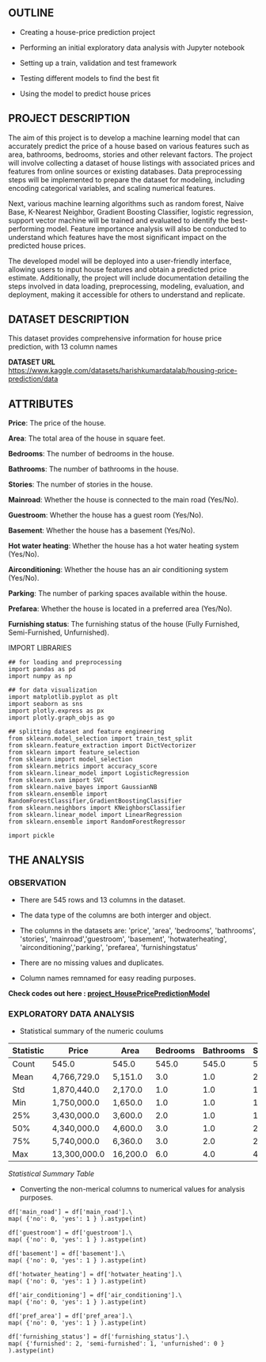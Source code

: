 ## OUTLINE

- Creating a house-price prediction project

- Performing an initial exploratory data analysis with Jupyter notebook

- Setting up a train, validation and test framework

- Testing different models to find the best fit 

- Using the model to predict house prices



## PROJECT DESCRIPTION

The aim of this project is to develop a machine learning model that can accurately predict the price of a house based on various features such as area, bathrooms, bedrooms, stories and other relevant factors. The project will involve collecting a dataset of house listings with associated prices and features from online sources or existing databases. Data preprocessing steps will be implemented to prepare the dataset for modeling, including encoding categorical variables, and scaling numerical features.

Next, various machine learning algorithms such as random forest, Naive Base, K-Nearest Neighbor, Gradient Boosting Classifier,      logistic regression, support vector machine  will be trained and evaluated to identify the best-performing model. Feature importance analysis will also be conducted to understand which features have the most significant impact on the predicted house prices.

The developed model will be deployed into a user-friendly interface, allowing users to input house features and obtain a predicted price estimate. Additionally, the project will include documentation detailing the steps involved in data loading, preprocessing, modeling, evaluation, and deployment, making it accessible for others to understand and replicate.



## DATASET DESCRIPTION

This dataset provides comprehensive information for house price prediction, with 13 column names



**DATASET URL**
https://www.kaggle.com/datasets/harishkumardatalab/housing-price-prediction/data


## ATTRIBUTES

**Price**: The price of the house.

**Area**: The total area of the house in square feet.

**Bedrooms**: The number of bedrooms in the house.

**Bathrooms**: The number of bathrooms in the house.

**Stories**: The number of stories in the house.

**Mainroad**: Whether the house is connected to the main road (Yes/No).

**Guestroom**: Whether the house has a guest room (Yes/No).

**Basement**: Whether the house has a basement (Yes/No).

**Hot water heating**: Whether the house has a hot water heating system (Yes/No).

**Airconditioning**: Whether the house has an air conditioning system (Yes/No).

**Parking**: The number of parking spaces available within the house.

**Prefarea**: Whether the house is located in a preferred area (Yes/No).

**Furnishing status**: The furnishing status of the house (Fully Furnished, Semi-Furnished, Unfurnished).


IMPORT LIBRARIES
```
## for loading and preprocessing 
import pandas as pd
import numpy as np 

## for data visualization 
import matplotlib.pyplot as plt
import seaborn as sns
import plotly.express as px
import plotly.graph_objs as go

## splitting dataset and feature engineering 
from sklearn.model_selection import train_test_split
from sklearn.feature_extraction import DictVectorizer
from sklearn import feature_selection
from sklearn import model_selection
from sklearn.metrics import accuracy_score 
from sklearn.linear_model import LogisticRegression
from sklearn.svm import SVC
from sklearn.naive_bayes import GaussianNB
from sklearn.ensemble import RandomForestClassifier,GradientBoostingClassifier
from sklearn.neighbors import KNeighborsClassifier
from sklearn.linear_model import LinearRegression
from sklearn.ensemble import RandomForestRegressor

import pickle
```

## THE ANALYSIS

### OBSERVATION 

- There are 545 rows and 13 columns in the dataset.

- The data type of the columns are both interger and object.

- The columns in the datasets are:
'price', 'area', 'bedrooms', 'bathrooms', 'stories', 'mainroad','guestroom', 'basement', 'hotwaterheating', 'airconditioning','parking', 'prefarea', 'furnishingstatus'

- There are no missing values and duplicates.

- Column names remnamed for easy reading purposes.


**Check codes out here : [project_HousePricePredictionModel](/project_HousePricePrediction.ipynb)**

### EXPLORATORY DATA ANALYSIS

- Statistical summary of the numeric coulums

| Statistic | Price       | Area   | Bedrooms | Bathrooms | Stories | Parking |
|-----------|-------------|--------|----------|-----------|---------|---------|
| Count     | 545.0       | 545.0  | 545.0    | 545.0     | 545.0   | 545.0   |
| Mean      | 4,766,729.0 | 5,151.0| 3.0      | 1.0       | 2.0     | 1.0     |
| Std       | 1,870,440.0 | 2,170.0| 1.0      | 1.0       | 1.0     | 1.0     |
| Min       | 1,750,000.0 | 1,650.0| 1.0      | 1.0       | 1.0     | 0.0     |
| 25%       | 3,430,000.0 | 3,600.0| 2.0      | 1.0       | 1.0     | 0.0     |
| 50%       | 4,340,000.0 | 4,600.0| 3.0      | 1.0       | 2.0     | 0.0     |
| 75%       | 5,740,000.0 | 6,360.0| 3.0      | 2.0       | 2.0     | 1.0     |
| Max       | 13,300,000.0| 16,200.0| 6.0     | 4.0       | 4.0     | 3.0     |

*Statistical Summary Table*

- Converting the non-merical columns to numerical values for analysis purposes.
```
df['main_road'] = df['main_road'].\
map( {'no': 0, 'yes': 1 } ).astype(int)

df['guestroom'] = df['guestroom'].\
map( {'no': 0, 'yes': 1 } ).astype(int)

df['basement'] = df['basement'].\
map( {'no': 0, 'yes': 1 } ).astype(int)

df['hotwater_heating'] = df['hotwater_heating'].\
map( {'no': 0, 'yes': 1 } ).astype(int)

df['air_conditioning'] = df['air_conditioning'].\
map( {'no': 0, 'yes': 1 } ).astype(int)

df['pref_area'] = df['pref_area'].\
map( {'no': 0, 'yes': 1 } ).astype(int)

df['furnishing_status'] = df['furnishing_status'].\
map( {'furnished': 2, 'semi-furnished': 1, 'unfurnished': 0 } ).astype(int)
```
